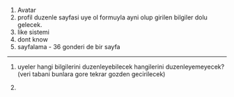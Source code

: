 1. Avatar
4. profil duzenle sayfasi uye ol formuyla ayni olup girilen bilgiler dolu gelecek.
6. like sistemi
7. dont know
8. sayfalama - 36 gonderi de bir sayfa

----

1. uyeler hangi bilgilerini duzenleyebilecek hangilerini duzenleyemeyecek? (veri tabani bunlara gore tekrar gozden gecirilecek)

2.